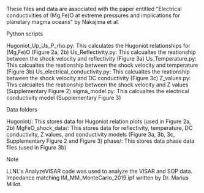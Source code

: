 These files and data are associated with the paper entitled "Electrical conductivities of (Mg,Fe)O at extreme pressures and implications for planetary magma oceans" by Nakajima et al.

Python scripts

Hugoniot_Up_Us_P_rho.py: This calculates the Hugoniot relationships for (Mg,Fe)O (Figure 2a, 2b)
Us_Reflectivity.py: This calcualtes the reationship between the shock velocity and reflectivity (Figure 3a)
Us_Temperature.py: This calcualtes the reationship between the shock velocity and temperature (Figure 3b)
Us_electrical_conductivity.py: This calcualtes the reationship between the shock velocity and DC conductivity (Figure 3c)
Z_values.py: This calcualtes the reationship between the shock velocity and Z values (Supplementary Figure 2)
sigma_model.py: This calcualtes the electrical conductivity model (Supplementary Figure 3)

Data folders

Hugoniot/: This stores data for Hugoniot relation plots (used in Figure 2a, 2b)
MgFeO_shock_data/: This stores data for reflectivity, temperature, DC conductivity, Z values, and conductivity models (Figure 3a, 3b, 3c, Supplementary Figure 2 and Figure 3)
phase/: This stores data phase data files (used in Figure 3b)

Note

LLNL's AnalyzeVISAR code was used to analyze the VISAR and SOP data.
Impedance matching IM_MM_MonteCarlo_2019.ipf written by Dr. Marius Millot.

